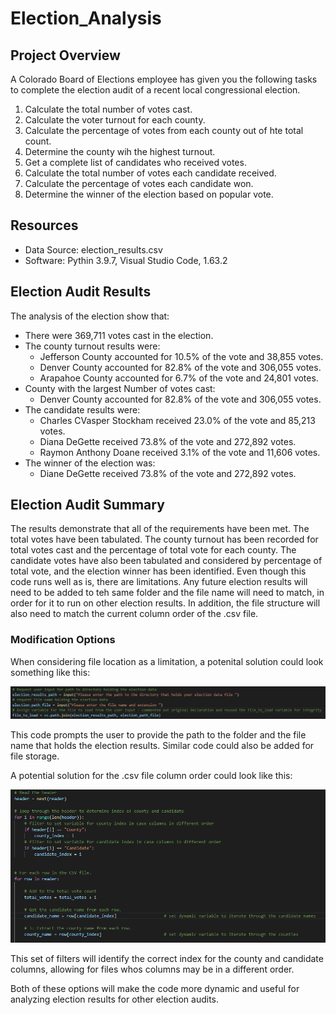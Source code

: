 # Election_Analysis

## Project Overview
A Colorado Board of Elections employee has given you the following tasks to complete the election audit of a recent local congressional election.

1. Calculate the total number of votes cast.
2. Calculate the voter turnout for each county.
3. Calculate the percentage of votes from each county out of hte total count.
4. Determine the county wih the highest turnout.
5. Get a complete list of candidates who received votes.
6. Calculate the total number of votes each candidate received.
7. Calculate the percentage of votes each candidate won.
8. Determine the winner of the election based on popular vote.


## Resources
- Data Source: election_results.csv
- Software: Pythin 3.9.7, Visual Studio Code, 1.63.2

## Election Audit Results
The analysis of the election show that:
- There were 369,711 votes cast in the election.
- The county turnout results were:
    - Jefferson County accounted for 10.5% of the vote and 38,855 votes.
    - Denver County accounted for 82.8% of the vote and 306,055 votes.
    - Arapahoe County accounted for 6.7% of the vote and 24,801 votes.
- County with the largest Number of votes cast:
    - Denver County accounted for 82.8% of the vote and 306,055 votes. 
- The candidate results were:
    - Charles CVasper Stockham received 23.0% of the vote and 85,213 votes.
    - Diana DeGette received 73.8% of the vote and 272,892 votes.
    - Raymon Anthony Doane received 3.1% of the vote and 11,606 votes.
- The winner of the election was:
    - Diane DeGette received 73.8% of the vote and 272,892 votes.

 ## Election Audit Summary
The results demonstrate that all of the requirements have been met. The total votes have been tabulated. The county turnout has been recorded for total votes cast and the percentage of total vote for each county. The candidate votes have also been tabulated and considered by percentage of total vote, and the election winner has been identified. Even though this code runs well as is, there are limitations. Any future election results will need to be added to teh same folder and the file name will need to match, in order for it to run on other election results. In addition, the file structure will also need to match the current column order of the .csv file. 

### Modification Options
When considering file location as a limitation, a potenital solution could look something like this:

![Prompt the user for folder location and file name](Resources/User_input_solution.png)

This code prompts the user to provide the path to the folder and the file name that holds the election results. Similar code could also be added for file storage.


A potential solution for the .csv file column order could look like this:

![Filter the header to determine the correct index for the county and candidate data in the .csv](Resources/Dynamic_header_filter.png)

This set of filters will identify the correct index for the county and candidate columns, allowing for files whos columns may be in a different order.


Both of these options will make the code more dynamic and useful for analyzing election results for other election audits.
